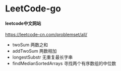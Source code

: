 # LeetCode-go

#### leetcode中文网站
https://leetcode-cn.com/problemset/all/

- twoSum 两数之和
- addTwoSum 两数相加
- longestSubstr 无重复最长字串
- findMedianSortedArrays 寻找两个有序数组的中位数
